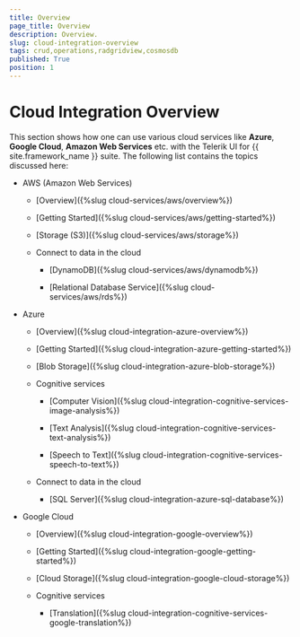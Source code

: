 ```yaml
---
title: Overview
page_title: Overview
description: Overview.
slug: cloud-integration-overview
tags: crud,operations,radgridview,cosmosdb
published: True
position: 1
---
```


# Cloud Integration Overview

This section shows how one can use various cloud services like **Azure**, **Google Cloud**, **Amazon Web Services** etc. with the Telerik UI for {{ site.framework_name }} suite. The following list contains the topics discussed here:

* AWS (Amazon Web Services)

    * [Overview]({%slug cloud-services/aws/overview%})

    * [Getting Started]({%slug cloud-services/aws/getting-started%})

    * [Storage (S3)]({%slug cloud-services/aws/storage%})

    * Connect to data in the cloud

        * [DynamoDB]({%slug cloud-services/aws/dynamodb%})

        * [Relational Database Service]({%slug cloud-services/aws/rds%})

* Azure

    * [Overview]({%slug cloud-integration-azure-overview%})

    * [Getting Started]({%slug cloud-integration-azure-getting-started%})

    * [Blob Storage]({%slug cloud-integration-azure-blob-storage%})

    * Cognitive services

        * [Computer Vision]({%slug cloud-integration-cognitive-services-image-analysis%})

        * [Text Analysis]({%slug cloud-integration-cognitive-services-text-analysis%})

        * [Speech to Text]({%slug cloud-integration-cognitive-services-speech-to-text%})

    * Connect to data in the cloud

        * [SQL Server]({%slug cloud-integration-azure-sql-database%})

* Google Cloud

    * [Overview]({%slug cloud-integration-google-overview%})

    * [Getting Started]({%slug cloud-integration-google-getting-started%})

    * [Cloud Storage]({%slug cloud-integration-google-cloud-storage%})

    * Cognitive services

        * [Translation]({%slug cloud-integration-cognitive-services-google-translation%})